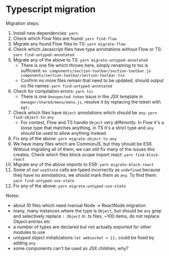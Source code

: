 # Typescript migration

Migration steps:  

1. Install new dependencies: `yarn`  
2. Check which Flow files are found: `yarn find-flow`  
3. Migrate any found Flow files to TS: `yarn migrate-flow`
4. Check which Javascript files have type annotations without Flow or TS: `yarn find-untyped-annotated`
5. Migrate any of the above to TS: `yarn migrate-untyped-annotated`
    * There is one file which throws here, simply renaming to tsx is sufficient: `mv components/section-toolbar/section-toolbar.js components/section-toolbar/section-toolbar.tsx`
    * Confirm no more files remain that need to be updated, should output no file names: `yarn find-untyped-annotated`
6. Check for compilation errors: `yarn tsc`
    * There is one `Unexpected token` issue in the JSX template in `manager/shared/menu/menu.js`, resolve it by replacing the token with `&gt;`
7. Check which files have `Object` annotations which should be `any`: `yarn find-object-to-any`
    * For context, Flow and TS handle `Object` very differently. In Flow it's a loose type that matches anything, in TS it's a strict type and `any` should be used to allow anything instead.
8. Fix any of the above: `yarn migrate-object-to-any`
9. We have many files which are CommonJS, but they should be ES6. Without migrating all of them, we can still fix many of the issues this creates. Check which files block scope import react: `yarn find-block-react`
10. Migrate any of the above imports to ES6: `yarn migrate-block-react`
11. Some of our `useState` calls are typed incorrectly as `undefined` because they have no annotations, we should mark them as `any`. To find them: `yarn find-untyped-use-state`
12. Fix any of the above: `yarn migrate-untyped-use-state`


Notes:
 - about 10 files which need manual Node -> ReactNode migration
 - many, many instances where the type is `Object`, but should be `any`
   grep and selectively replace `: Object` in .ts files, ~100 items, do not replace Object.entries etc
 - a number of types are declared but not actually exported for other modules to use
 - untyped object initializations `let websocket = {};` could be fixed by adding `any`
 - some components can't be used as JSX children, why?

